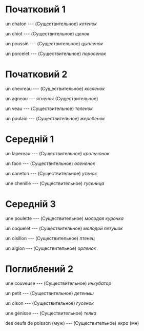# Початковий 1

un chaton --- (Существительное)
*котенок*



un chiot --- (Существительное)
*щенок*



un poussin --- (Существительное)
*цыпленок*



un porcelet --- (Существительное)
*поросенок*



# Початковий 2

un chevreau --- (Существительное)
*козленок*



un agneau --- *ягненок*
(Существительное)



un veau --- (Существительное)
*теленок*



un poulain --- (Существительное)
*жеребенок*



# Середній 1

un lapereau --- (Существительное)
*крольчонок*



un faon --- (Существительное)
*олененок*



un caneton --- (Существительное)
*утенок*



une chenille --- (Существительное)
*гусеница*



# Середній 3

une poulette --- (Существительное)
*молодая курочка*



un coquelet --- (Существительное)
*молодой петушок*



un oisillon --- (Существительное)
*птенец*



un aiglon --- (Существительное)
*орленок*



# Поглиблений 2

une couveuse --- (Существительное)
*инкубатор*



un petit --- (Существительное)
*детеныш*



un oison --- (Существительное)
*гусенок*



une génisse --- (Существительное)
*телка*



des oeufs de poisson (муж) --- (Существительное)
*икра* (мн)